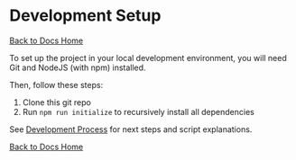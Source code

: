 # Development Setup

[Back to Docs Home](README.md)

To set up the project in your local development environment, you will need Git and NodeJS (with npm) installed.

Then, follow these steps:

1. Clone this git repo
2. Run `npm run initialize` to recursively install all dependencies

See [Development Process](dev-process.md) for next steps and script explanations.

[Back to Docs Home](README.md)
